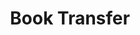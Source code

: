 ---
pid: '76'
_date: between August 20 and September 19, 1934
derivativo_link: https://derivativo-1.library.columbia.edu/iiif/2/ldpd:341052/
dlc_link: https://dlc.library.columbia.edu/catalog/cul:sqv9s4mwmz
format: photographs
iiif_json: https://derivativo-1.library.columbia.edu/iiif/2/ldpd:341052/info.json
_name: Sprague
native_jpg: https://derivativo-1.library.columbia.edu/iiif/2/ldpd:341052/full/!768,768/0/native.jpg
shelf_location: Box no. Box 138, Folder no. Folder 9 (Administration - Provost - Libraries,
  Butler Transfer of Books from Low), Historical Photograph Collection
subjects: College campuses; New York (N.Y.)
summary: View of one portion of the book conveyor system from behind the Alma Mater
  statue on Low Plaza. Between August 20 and September 19, 1934 student workers and
  professional movers moved books from their original home in Low Library to their
  new home in South Hall (Butler Library).
title: Book Transfer
permalink: /photos/76/
layout: photo-page
---
